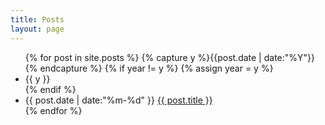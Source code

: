```yaml
---
title: Posts
layout: page
---
```


<ul class="listing">
{% for post in site.posts %}
  {% capture y %}{{post.date | date:"%Y"}}{% endcapture %}
  {% if year != y %}
    {% assign year = y %}
    <li class="listing-seperator"><span class="listing-logo"></span>{{ y }}</li>
  {% endif %}
  <li class="listing-item">
    <time datetime="{{ post.date | date:"%m-%d" }}">{{ post.date | date:"%m-%d" }}</time>
    <a href="{{ site.url }}{{ post.url }}" title="{{ post.title }}" class="listing-item-a">{{ post.title }}</a>
  </li>
{% endfor %}
</ul>

